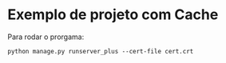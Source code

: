 # Exemplo de projeto com Cache

Para rodar o prorgama: 

```
python manage.py runserver_plus --cert-file cert.crt
```

